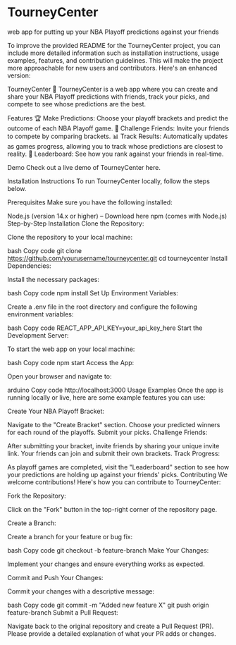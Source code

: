 # TourneyCenter
web app for putting up your NBA Playoff predictions against your friends


To improve the provided README for the TourneyCenter project, you can include more detailed information such as installation instructions, usage examples, features, and contribution guidelines. This will make the project more approachable for new users and contributors. Here's an enhanced version:

TourneyCenter 🏀
TourneyCenter is a web app where you can create and share your NBA Playoff predictions with friends, track your picks, and compete to see whose predictions are the best.

Features
🏆 Make Predictions: Choose your playoff brackets and predict the outcome of each NBA Playoff game.
👥 Challenge Friends: Invite your friends to compete by comparing brackets.
📊 Track Results: Automatically updates as games progress, allowing you to track whose predictions are closest to reality.
🏅 Leaderboard: See how you rank against your friends in real-time.

Demo
Check out a live demo of TourneyCenter here.

Installation Instructions
To run TourneyCenter locally, follow the steps below.

Prerequisites
Make sure you have the following installed:

Node.js (version 14.x or higher) – Download here
npm (comes with Node.js)
Step-by-Step Installation
Clone the Repository:

Clone the repository to your local machine:

bash
Copy code
git clone https://github.com/yourusername/tourneycenter.git
cd tourneycenter
Install Dependencies:

Install the necessary packages:

bash
Copy code
npm install
Set Up Environment Variables:

Create a .env file in the root directory and configure the following environment variables:

bash
Copy code
REACT_APP_API_KEY=your_api_key_here
Start the Development Server:

To start the web app on your local machine:

bash
Copy code
npm start
Access the App:

Open your browser and navigate to:

arduino
Copy code
http://localhost:3000
Usage Examples
Once the app is running locally or live, here are some example features you can use:

Create Your NBA Playoff Bracket:

Navigate to the "Create Bracket" section.
Choose your predicted winners for each round of the playoffs.
Submit your picks.
Challenge Friends:

After submitting your bracket, invite friends by sharing your unique invite link.
Your friends can join and submit their own brackets.
Track Progress:

As playoff games are completed, visit the "Leaderboard" section to see how your predictions are holding up against your friends' picks.
Contributing
We welcome contributions! Here's how you can contribute to TourneyCenter:

Fork the Repository:

Click on the "Fork" button in the top-right corner of the repository page.

Create a Branch:

Create a branch for your feature or bug fix:

bash
Copy code
git checkout -b feature-branch
Make Your Changes:

Implement your changes and ensure everything works as expected.

Commit and Push Your Changes:

Commit your changes with a descriptive message:

bash
Copy code
git commit -m "Added new feature X"
git push origin feature-branch
Submit a Pull Request:

Navigate back to the original repository and create a Pull Request (PR). Please provide a detailed explanation of what your PR adds or changes.


